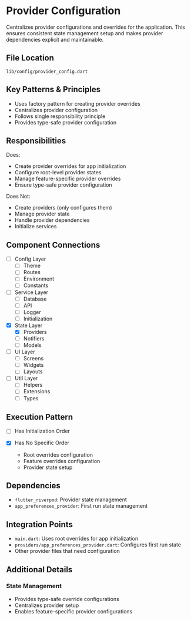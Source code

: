 # Provider Configuration

Centralizes provider configurations and overrides for the application. This ensures consistent state management setup and makes provider dependencies explicit and maintainable.

## File Location
`lib/config/provider_config.dart`

## Key Patterns & Principles
- Uses factory pattern for creating provider overrides
- Centralizes provider configuration
- Follows single responsibility principle
- Provides type-safe provider configuration

## Responsibilities
Does:
- Create provider overrides for app initialization
- Configure root-level provider states
- Manage feature-specific provider overrides
- Ensure type-safe provider configuration

Does Not:
- Create providers (only configures them)
- Manage provider state
- Handle provider dependencies
- Initialize services

## Component Connections
- [ ] Config Layer
  - [ ] Theme
  - [ ] Routes
  - [ ] Environment
  - [ ] Constants
- [ ] Service Layer
  - [ ] Database
  - [ ] API
  - [ ] Logger
  - [ ] Initialization
- [x] State Layer
  - [x] Providers
  - [ ] Notifiers
  - [ ] Models
- [ ] UI Layer
  - [ ] Screens
  - [ ] Widgets
  - [ ] Layouts
- [ ] Util Layer
  - [ ] Helpers
  - [ ] Extensions
  - [ ] Types

## Execution Pattern
- [ ] Has Initialization Order

- [x] Has No Specific Order
  - Root overrides configuration
  - Feature overrides configuration
  - Provider state setup

## Dependencies
- `flutter_riverpod`: Provider state management
- `app_preferences_provider`: First run state management

## Integration Points
- `main.dart`: Uses root overrides for app initialization
- `providers/app_preferences_provider.dart`: Configures first run state
- Other provider files that need configuration

## Additional Details

### State Management
- Provides type-safe override configurations
- Centralizes provider setup
- Enables feature-specific provider configurations 